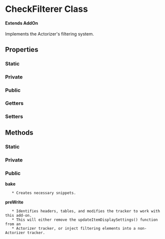 # CheckFilterer Class

#### Extends AddOn

Implements the Actorizer's filtering system.

## Properties

### Static

### Private

### Public

### Getters

### Setters

## Methods

### Static

### Private

### Public

**bake**

```
   * Creates necessary snippets.
```

**preWrite**

```
   * Identifies headers, tables, and modifies the tracker to work with this add-on.
   * This will either remove the updateItemDisplaySettings() function from an
   * Actorizer tracker, or inject filtering elements into a non-Actorizer tracker.
```
